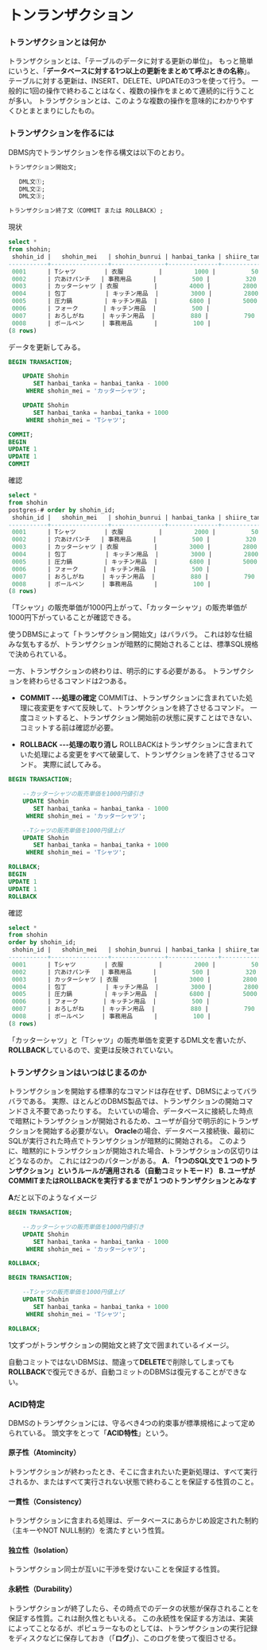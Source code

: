 # トンランザクション
### トランザクションとは何か
トランザクションとは、「テーブルのデータに対する更新の単位」。
もっと簡単にいうと、「**データベースに対する1つ以上の更新をまとめて呼ぶときの名称**」。
テーブルに対する更新は、INSERT、DELETE、UPDATEの3つを使って行う。
一般的に1回の操作で終わることはなく、複数の操作をまとめて連続的に行うことが多い。
トランザクションとは、このような複数の操作を意味的にわかりやすくひとまとまりにしたもの。

### トランザクションを作るには
 DBMS内でトランザクションを作る構文は以下のとおり。
 ```sql
トランザクション開始文;

    DML文①;
    DML文②;
    DML文③;

トランザクション終了文（COMMIT または ROLLBACK）;
 ```

現状
```sql
select *
from shohin;
 shohin_id |   shohin_mei   | shohin_bunrui | hanbai_tanka | shiire_tanka |  torokubi  
-----------+----------------+---------------+--------------+--------------+------------
 0001      | Tシャツ        | 衣服          |         1000 |          500 | 2009-09-20
 0002      | 穴あけパンチ   | 事務用品      |          500 |          320 | 2009-09-11
 0003      | カッターシャツ | 衣服          |         4000 |         2800 | 
 0004      | 包丁           | キッチン用品  |         3000 |         2800 | 2009-09-20
 0005      | 圧力鍋         | キッチン用品  |         6800 |         5000 | 2009-01-15
 0006      | フォーク       | キッチン用品  |          500 |              | 2009-09-20
 0007      | おろしがね     | キッチン用品  |          880 |          790 | 2008-04-28
 0008      | ボールペン     | 事務用品      |          100 |              | 2009-11-11
(8 rows)
```
データを更新してみる。
```sql
BEGIN TRANSACTION;

    UPDATE Shohin
       SET hanbai_tanka = hanbai_tanka - 1000
     WHERE shohin_mei = 'カッターシャツ';

    UPDATE Shohin
       SET hanbai_tanka = hanbai_tanka + 1000
     WHERE shohin_mei = 'Tシャツ';

COMMIT;
BEGIN
UPDATE 1
UPDATE 1
COMMIT
```
確認
```sql
select *
from shohin
postgres-# order by shohin_id;
 shohin_id |   shohin_mei   | shohin_bunrui | hanbai_tanka | shiire_tanka |  torokubi  
-----------+----------------+---------------+--------------+--------------+------------
 0001      | Tシャツ        | 衣服          |         2000 |          500 | 2009-09-20
 0002      | 穴あけパンチ   | 事務用品      |          500 |          320 | 2009-09-11
 0003      | カッターシャツ | 衣服          |         3000 |         2800 | 
 0004      | 包丁           | キッチン用品  |         3000 |         2800 | 2009-09-20
 0005      | 圧力鍋         | キッチン用品  |         6800 |         5000 | 2009-01-15
 0006      | フォーク       | キッチン用品  |          500 |              | 2009-09-20
 0007      | おろしがね     | キッチン用品  |          880 |          790 | 2008-04-28
 0008      | ボールペン     | 事務用品      |          100 |              | 2009-11-11
(8 rows)
```
「Tシャツ」の販売単価が1000円上がって、「カッターシャツ」の販売単価が1000円下がっていることが確認できる。

使うDBMSによって「トランザクション開始文」はバラバラ。
これは妙な仕組みな気もするが、トランザクションが暗黙的に開始されることは、標準SQL規格で決められている。

一方、トランザクションの終わりは、明示的にする必要がある。
トランザクションを終わらせるコマンドは2つある。
- **COMMIT ---処理の確定**
COMMITは、トランザクションに含まれていた処理に夜変更をすべて反映して、トランザクションを終了させるコマンド。
一度コミットすると、トランザクション開始前の状態に戻すことはできない、コミットする前は確認が必要。

- **ROLLBACK ---処理の取り消し**
ROLLBACKはトランザクションに含まれていた処理による変更をすべて破棄して、トランザクションを終了させるコマンド。
実際に試してみる。
```sql
BEGIN TRANSACTION;

    --カッターシャツの販売単価を1000円値引き
    UPDATE Shohin
       SET hanbai_tanka = hanbai_tanka - 1000
     WHERE shohin_mei = 'カッターシャツ';

    --Tシャツの販売単価を1000円値上げ
    UPDATE Shohin
       SET hanbai_tanka = hanbai_tanka + 1000
     WHERE shohin_mei = 'Tシャツ';

ROLLBACK;
BEGIN
UPDATE 1
UPDATE 1
ROLLBACK
```
確認
```sql
select *
from shohin
order by shohin_id;
 shohin_id |   shohin_mei   | shohin_bunrui | hanbai_tanka | shiire_tanka |  torokubi  
-----------+----------------+---------------+--------------+--------------+------------
 0001      | Tシャツ        | 衣服          |         2000 |          500 | 2009-09-20
 0002      | 穴あけパンチ   | 事務用品      |          500 |          320 | 2009-09-11
 0003      | カッターシャツ | 衣服          |         3000 |         2800 | 
 0004      | 包丁           | キッチン用品  |         3000 |         2800 | 2009-09-20
 0005      | 圧力鍋         | キッチン用品  |         6800 |         5000 | 2009-01-15
 0006      | フォーク       | キッチン用品  |          500 |              | 2009-09-20
 0007      | おろしがね     | キッチン用品  |          880 |          790 | 2008-04-28
 0008      | ボールペン     | 事務用品      |          100 |              | 2009-11-11
(8 rows)
```
「カッターシャツ」と「Tシャツ」の販売単価を変更するDML文を書いたが、**ROLLBACK**しているので、変更は反映されていない。

### トランザクションはいつはじまるのか
トランザクションを開始する標準的なコマンドは存在せず、DBMSによってバラバラである。
実際、ほとんどのDBMS製品では、トランザクションの開始コマンドさえ不要であったりする。
たいていの場合、データベースに接続した時点で暗黙にトランザクションが開始されるため、ユーザが自分で明示的にトランザクションを開始する必要がない。
**Oracle**の場合、データベース接続後、最初にSQLが実行された時点でトランザクションが暗黙的に開始される。
このように、暗黙的にトランザクションが開始された場合、トランザクションの区切りはどうなるのか。
これには2つのパターンがある。
**A. 「1つのSQL文で１つのトランザクション」というルールが適用される（自動コミットモード）**
**B. ユーザがCOMMITまたはROLLBACKを実行するまでが１つのトランザクションとみなす**

**A**だと以下のようなイメージ
```sql
BEGIN TRANSACTION;

    --カッターシャツの販売単価を1000円値引き
    UPDATE Shohin
       SET hanbai_tanka = hanbai_tanka - 1000
     WHERE shohin_mei = 'カッターシャツ';

ROLLBACK;

BEGIN TRANSACTION;

    --Tシャツの販売単価を1000円値上げ
    UPDATE Shohin
       SET hanbai_tanka = hanbai_tanka + 1000
     WHERE shohin_mei = 'Tシャツ';

ROLLBACK;
```
1文ずつがトランザクションの開始文と終了文で囲まれているイメージ。

自動コミットではないDBMSは、間違って**DELETE**で削除してしまっても**ROLLBACK**で復元できるが、自動コミットのDBMSは復元することができない。

### ACID特定
DBMSのトランザクションには、守るべき4つの約束事が標準規格によって定められている。
頭文字をとって「**ACID特性**」という。

#### 原子性（Atomincity）
トランザクションが終わったとき、そこに含まれたいた更新処理は、すべて実行されるか、またはすべて実行されない状態で終わることを保証する性質のこと。

#### 一貫性（Consistency）
トランザクションに含まれる処理は、データベースにあらかじめ設定された制約（主キーやNOT NULL制約）を満たすという性質。

#### 独立性（Isolation）
トランザクション同士が互いに干渉を受けないことを保証する性質。

#### 永続性（Durability）
トランザクションが終了したら、その時点でのデータの状態が保存されることを保証する性質。これは耐久性ともいえる。
この永続性を保証する方法は、実装によってことなるが、ポピュラーなものとしては、トランザクションの実行記録をディスクなどに保存しておき（「**ログ**」）、このログを使って復旧させる。

